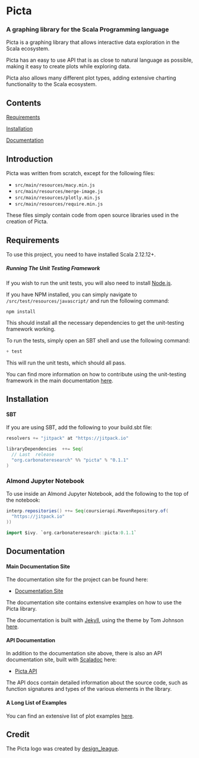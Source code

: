 # Picta

### A graphing library for the Scala Programming language

Picta is a graphing library that allows interactive data exploration in the Scala ecosystem.

Picta has an easy to use API that is as close to natural language as possible, making it easy to create plots while exploring data.

Picta also allows many different plot types, adding extensive charting functionality to the Scala ecosystem.

## Contents

[Requirements](#requirements)

[Installation](#installation)

[Documentation](#documentation)

## Introduction

Picta was written from scratch, except for the following files:

- `src/main/resources/macy.min.js`
- `src/main/resources/merge-image.js`
- `src/main/resources/plotly.min.js`
- `src/main/resources/require.min.js`

These files simply contain code from open source libraries used in the creation of Picta.

## Requirements

To use this project, you need to have installed Scala 2.12.12+.

##### Running The Unit Testing Framework

If you wish to run the unit tests, you will also need to install [Node.js](https://nodejs.org/en/).

If you have NPM installed, you can simply navigate to `/src/test/resources/javascript/` and run the following command:

```shell
npm install
```

This should install all the necessary dependencies to get the unit-testing framework working.

To run the tests, simply open an SBT shell and use the following command:

```scala
+ test
```

This will run the unit tests, which should all pass.

You can find more information on how to contribute using the unit-testing framework in the main documentation [here](https://acse-fk4517.github.io/picta-docs/contributing_library).

## Installation

#### SBT

If you are using SBT, add the following to your build.sbt file:

```scala
resolvers += "jitpack" at "https://jitpack.io"

libraryDependencies  ++= Seq(
  // Last  release
  "org.carbonateresearch" %% "picta" % "0.1.1"
)
```

### Almond Jupyter Notebook

To use inside an Almond Jupyter Notebook, add the following to the top of the notebook:

```scala
interp.repositories() ++= Seq(coursierapi.MavenRepository.of(
  "https://jitpack.io"
))

import $ivy. `org.carbonateresearch::picta:0.1.1`
```

## Documentation

#### Main Documentation Site

The documentation site for the project can be found here:

- [Documentation Site](https://acse-fk4517.github.io/picta-docs/index.html)

The documentation site contains extensive examples on how to use the Picta library.

The documentation is built with [Jekyll](https://jekyllrb.com), using the theme by Tom Johnson [here](https://github.com/tomjoht/documentation-theme-jekyll).

#### API Documentation

In addition to the documentation site above, there is also an API documentation site, built with [Scaladoc](https://docs.scala-lang.org/overviews/scaladoc/for-library-authors.html) here:

- [Picta API](https://acse-fk4517.github.io/picta-api/)

The API docs contain detailed information about the source code, such as function signatures and types of the various elements in the library.

#### A Long List of Examples

You can find an extensive list of plot examples [here](https://acse-fk4517.github.io/picta-docs/pages/Picta-Examples-Notebook.html).

## Credit

The Picta logo was created by [design_league](https://www.fiverr.com/design_league).
